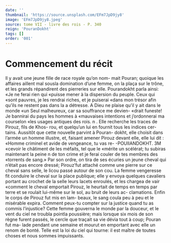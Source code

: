 ```yaml
---
date: ''
thumbnail: 'https://source.unsplash.com/EFm7JpD9jy8'
image: 'EFm7JpD9jy8.jpeg'
source: tome VII - livre des rois - P. 340
reign: 'PouranDokht'
tags: []
order: '001'
---
```


# Commencement du récit

Il y avait une jeune fille de race royale qu’on nom- mait Pouran; quoique les affaires aillent mal sousla domination d’une femme, on la plaça sur le trône,
et les grands répandirent des pierreries sur elle. Pourandokht parla ainsi: «Je ne ferai rien qui «puisse mener à la dispersion du peuple. Ceux qui «sont pauvres, je les rendrai riches, et je puiserai «dans mon trésor afin qu’ils ne restent pas dans la
a détresse. A Dieu ne plaise qu’il y ait dans le monde
«un Seul malheureux, car sa souffrance me devien- «drait funeste! Je bannirai du pays les hommes à «mauvaises intentions et j’ordonnerai ma courselon
«les usages antiques des rois. n .
Elle recherche les traces de Pirouz, fils de Khos-
rou, et quelqu’un lui en fournit tous les indices cer- tains. Aussitôt que cette nouvelle parvint à Pouran- dokht, elle choisit dans l’armée un homme illustre,
et, faisant amener Pirouz devant elle, elle lui dit : «Homme criminel et avide de vengeance, tu vas re-
-POUIIANDOKHT. 3M «cevoir le châtiment de les méfaits, tel que le
«mérite un scélérat; tu subiras maintenant la peine
n de ton crime et je ferai couler de tes membres des «torrents de sang.» Par son ordre, on tira de ses écuries un jeune cheval qui n’était pas encore
dressé; Pirouz’fut attaché comme une pierre sur ce
cheval sans selle, le licou passé autour de son cou. La femme vengeresse fit conduire le cheval sur la place publique; elle y envoya quelques cavaliers portant au crochet de la selle leurs lacets enroulés,
et les chargea de vair «comment le cheval emportait Pirouz, le heurtait de temps en temps par terre et se roulait lui-même sur le sol, au bruit de leurs ac- clamations. Enfin le corps de Pirouz fut mis en lam- beaux, le sang coula peu à peu et le misérable expira. Comment peux-tu compter sur la justice quand tu as commis l’injustice?
Cette femme gouverna le monde par la douceur, et le vent du ciel ne troubla pointla poussière; mais lorsque six mois de son règne furent passés, le cercle que traçait sa vie dévia tout à coup; Pouran fut ma-
lade pendant une semaine et mourut en emportant avec elle un renom de bonté. Telle est la loi du ciel qui tourne: il est maître de toutes choses et nous sommes impuissants.
